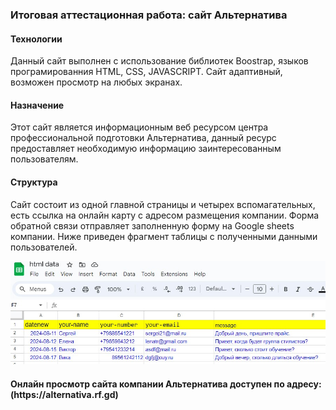 <h3>Итоговая аттестационная работа: сайт Альтернатива</h3> 
<h4>Технологии</h4>
<p><p/>
<p>Данный сайт выполнен с использование библиотек Boostrap, языков програмированния HTML, CSS, JAVASCRIPT. Сайт адаптивный, возможен просмотр на любых экранах.</p>
<h4>Назначение</h4>
<p>Этот сайт является информационным веб ресурсом центра профессиональной подготовки Альтернатива, данный ресурс предоставляет необходимую информацию заинтересованным пользователям.</p>
<h4>Структура</h4>
<p>Сайт состоит из одной главной страницы и четырех вспомагательных, есть ссылка на онлайн карту с адресом размещения компании. Форма обратной связи отправляет заполненную форму на Google sheets компании. Ниже приведен фрагмент таблицы с полученными данными пользователей.</p>
<img src="/alternativa/img/sheets.jpg"><img>
<h4>Онлайн просмотр сайта компании Альтернатива доступен по адресу:(https://alternativa.rf.gd)</h4>

